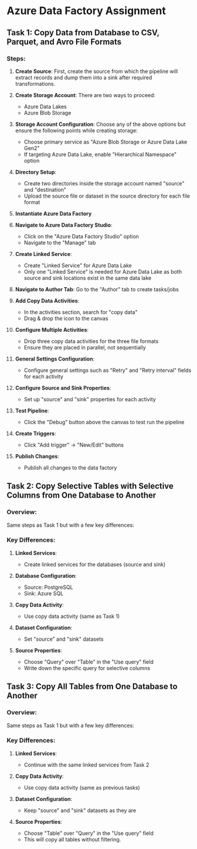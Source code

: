 # Azure Data Factory Assignment

## Task 1: Copy Data from Database to CSV, Parquet, and Avro File Formats

### Steps:

1. **Create Source**: First, create the source from which the pipeline will extract records and dump them into a sink after required transformations.

2. **Create Storage Account**: There are two ways to proceed:
   - Azure Data Lakes
   - Azure Blob Storage

3. **Storage Account Configuration**: Choose any of the above options but ensure the following points while creating storage:
   - Choose primary service as "Azure Blob Storage or Azure Data Lake Gen2"
   - If targeting Azure Data Lake, enable "Hierarchical Namespace" option

4. **Directory Setup**: 
   - Create two directories inside the storage account named "source" and "destination"
   - Upload the source file or dataset in the source directory for each file format

5. **Instantiate Azure Data Factory**

6. **Navigate to Azure Data Factory Studio**:
   - Click on the "Azure Data Factory Studio" option
   - Navigate to the "Manage" tab

7. **Create Linked Service**:
   - Create "Linked Service" for Azure Data Lake
   - Only one "Linked Service" is needed for Azure Data Lake as both source and sink locations exist in the same data lake

8. **Navigate to Author Tab**: Go to the "Author" tab to create tasks/jobs

9. **Add Copy Data Activities**:
   - In the activities section, search for "copy data"
   - Drag & drop the icon to the canvas

10. **Configure Multiple Activities**:
    - Drop three copy data activities for the three file formats
    - Ensure they are placed in parallel, not sequentially

11. **General Settings Configuration**:
    - Configure general settings such as "Retry" and "Retry interval" fields for each activity

12. **Configure Source and Sink Properties**:
    - Set up "source" and "sink" properties for each activity

13. **Test Pipeline**:
    - Click the "Debug" button above the canvas to test run the pipeline

14. **Create Triggers**:
    - Click "Add trigger" → "New/Edit" buttons

15. **Publish Changes**:
    - Publish all changes to the data factory

## Task 2: Copy Selective Tables with Selective Columns from One Database to Another

### Overview:
Same steps as Task 1 but with a few key differences:

### Key Differences:

1. **Linked Services**: 
   - Create linked services for the databases (source and sink)

2. **Database Configuration**:
   - Source: PostgreSQL
   - Sink: Azure SQL

3. **Copy Data Activity**: 
   - Use copy data activity (same as Task 1)

4. **Dataset Configuration**:
   - Set "source" and "sink" datasets

5. **Source Properties**:
   - Choose "Query" over "Table" in the "Use query" field
   - Write down the specific query for selective columns

## Task 3: Copy All Tables from One Database to Another

### Overview:
Same steps as Task 1 but with a few key differences:

### Key Differences:

1. **Linked Services**: 
   - Continue with the same linked services from Task 2

2. **Copy Data Activity**: 
   - Use copy data activity (same as previous tasks)

3. **Dataset Configuration**:
   - Keep "source" and "sink" datasets as they are

4. **Source Properties**:
   - Choose "Table" over "Query" in the "Use query" field
   - This will copy all tables without filtering.